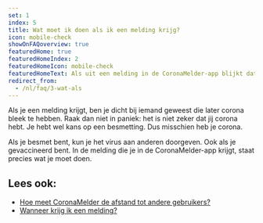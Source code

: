 ```yaml
---
set: 1
index: 5
title: Wat moet ik doen als ik een melding krijg?
icon: mobile-check
showOnFAQoverview: true
featuredHome: true
featuredHomeIndex: 2
featuredHomeIcon: mobile-check
featuredHomeText: Als uit een melding in de CoronaMelder-app blijkt dat je in de buurt bent geweest van een besmette persoon, kun je je direct laten testen, ook als je (nog) geen klachten hebt.
redirect_from: 
  - /nl/faq/3-wat-als
---
```

Als je een melding krijgt, ben je dicht bij iemand geweest die later corona bleek te hebben. Raak dan niet in paniek: het is niet zeker dat jij corona hebt. Je hebt wel kans op een besmetting. Dus misschien heb je corona.
 
Als je besmet bent, kun je het virus aan anderen doorgeven. Ook als je gevaccineerd bent. In de melding die je in de CoronaMelder-app krijgt, staat precies wat je moet doen.

## Lees ook:
- [Hoe meet CoronaMelder de afstand tot andere gebruikers?](/nl/faq/2-1-hoe-meet-coronamelder-de-afstand) 
- [Wanneer krijg ik een melding?](/nl/faq/1-3-wanneer-krijg-ik-een-melding)
